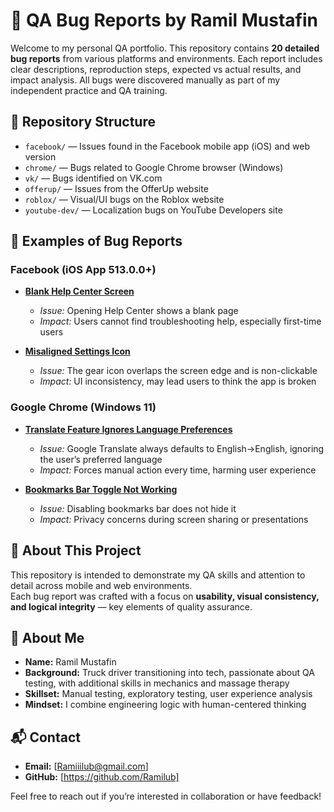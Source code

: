 # 🐞 QA Bug Reports by Ramil Mustafin

Welcome to my personal QA portfolio. This repository contains **20 detailed bug reports** from various platforms and environments. Each report includes clear descriptions, reproduction steps, expected vs actual results, and impact analysis. All bugs were discovered manually as part of my independent practice and QA training.

## 📁 Repository Structure

- `facebook/` — Issues found in the Facebook mobile app (iOS) and web version  
- `chrome/` — Bugs related to Google Chrome browser (Windows)  
- `vk/` — Bugs identified on VK.com  
- `offerup/` — Issues from the OfferUp website  
- `roblox/` — Visual/UI bugs on the Roblox website  
- `youtube-dev/` — Localization bugs on YouTube Developers site

## 🧪 Examples of Bug Reports

### Facebook (iOS App 513.0.0+)

- **[Blank Help Center Screen](facebook/bug_facebook_help_center.md)**  
  - *Issue:* Opening Help Center shows a blank page  
  - *Impact:* Users cannot find troubleshooting help, especially first-time users

- **[Misaligned Settings Icon](facebook/bug_facebook_settings_icon.md)**  
  - *Issue:* The gear icon overlaps the screen edge and is non-clickable  
  - *Impact:* UI inconsistency, may lead users to think the app is broken

### Google Chrome (Windows 11)

- **[Translate Feature Ignores Language Preferences](chrome/bug_chrome_translator.md)**  
  - *Issue:* Google Translate always defaults to English→English, ignoring the user’s preferred language  
  - *Impact:* Forces manual action every time, harming user experience

- **[Bookmarks Bar Toggle Not Working](chrome/bug_chrome_bookmarks_bar.md)**  
  - *Issue:* Disabling bookmarks bar does not hide it  
  - *Impact:* Privacy concerns during screen sharing or presentations

## 🎯 About This Project

This repository is intended to demonstrate my QA skills and attention to detail across mobile and web environments.  
Each bug report was crafted with a focus on **usability, visual consistency, and logical integrity** — key elements of quality assurance.

## 👤 About Me

- **Name:** Ramil Mustafin  
- **Background:** Truck driver transitioning into tech, passionate about QA testing, with additional skills in mechanics and massage therapy  
- **Skillset:** Manual testing, exploratory testing, user experience analysis  
- **Mindset:** I combine engineering logic with human-centered thinking

## 📬 Contact

- **Email:** [Ramiiilub@gmail.com]   
- **GitHub:** [https://github.com/Ramilub]  

Feel free to reach out if you’re interested in collaboration or have feedback!

